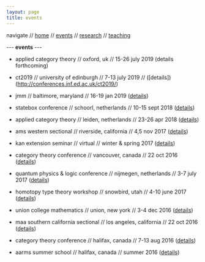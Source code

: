```yaml
---
layout: page
title: events
---
```


navigate //
[home](https://danielmichaelcicala.github.io/index.html) //
[events](events.html) //
[research](research.html) //
[teaching](teaching.html)

--- **events** ---

- applied category theory // oxford, uk // 15-26 july 2019
(details forthcoming)

- ct2019 // university of edinburgh // 7-13 july 2019 // ([details])(http://conferences.inf.ed.ac.uk/ct2019/)

- jmm // baltimore, maryland // 16-19 jan 2019
([details](https://jointmathematicsmeetings.org/meetings/national/jmm2019/2217_intro))

- statebox conference // schoorl, netherlands // 10-15 sept
2018 ([details](https://summit.statebox.org/index.html#/))

- applied category theory // leiden, netherlands // 23-26
apr 2018 ([details](http://www.appliedcategorytheory.org/))

- ams western sectional  // riverside, california // 4,5 nov
2017 ([details](http://www.ams.org/meetings/sectional/2243_other.html))

- kan extension seminar // virtual // winter & spring 2017 ([details](http://www.math.jhu.edu/~eriehl/kanII/))

- category theory conference // vancouver, canada // 22 oct
2016 ([details](http://www.mat.uc.pt/~ct2017/))

- quantum physics & logic conference // nijmegen,
netherlands // 3-7 july 2017 ([details](http://qpl.science.ru.nl/))

- homotopy type theory workshop // snowbird, utah // 4-10
june 2017 ([details](http://www.ams.org/programs/research-communities/2017MRC-1))

- union college mathematics // union, new york // 3-4 dec
2016 ([details](http://www.math.union.edu/~toddg/ucc/))

- maa southern california sectional // los angeles,
california // 22 oct 2016 ([details](http://sections.maa.org/socalnv/Meeting2016Fall.html))

- category theory conference // halifax, canada // 7-13 aug
2016 ([details](http://mysite.science.uottawa.ca/phofstra/CT2016/CT2016.htm))

- aarms summer school // halifax, canada // summer 2016
([details](https://aarms.math.ca/summer-school/the-2016-aarms-summer-school/))

​

​
